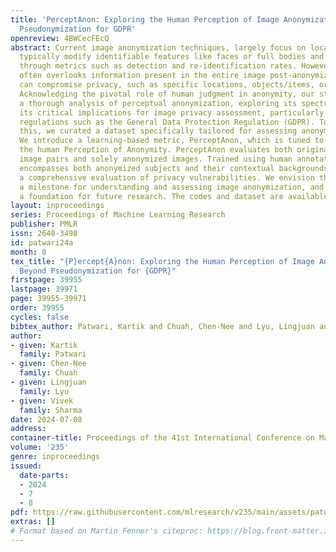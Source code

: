 ```yaml
---
title: 'PerceptAnon: Exploring the Human Perception of Image Anonymization Beyond
  Pseudonymization for GDPR'
openreview: 4BWCecFEcQ
abstract: Current image anonymization techniques, largely focus on localized pseudonymization,
  typically modify identifiable features like faces or full bodies and evaluate anonymity
  through metrics such as detection and re-identification rates. However, this approach
  often overlooks information present in the entire image post-anonymization that
  can compromise privacy, such as specific locations, objects/items, or unique attributes.
  Acknowledging the pivotal role of human judgment in anonymity, our study conducts
  a thorough analysis of perceptual anonymization, exploring its spectral nature and
  its critical implications for image privacy assessment, particularly in light of
  regulations such as the General Data Protection Regulation (GDPR). To facilitate
  this, we curated a dataset specifically tailored for assessing anonymized images.
  We introduce a learning-based metric, PerceptAnon, which is tuned to align with
  the human Perception of Anonymity. PerceptAnon evaluates both original-anonymized
  image pairs and solely anonymized images. Trained using human annotations, our metric
  encompasses both anonymized subjects and their contextual backgrounds, thus providing
  a comprehensive evaluation of privacy vulnerabilities. We envision this work as
  a milestone for understanding and assessing image anonymization, and establishing
  a foundation for future research. The codes and dataset are available in https://github.com/SonyResearch/gdpr_perceptanon.
layout: inproceedings
series: Proceedings of Machine Learning Research
publisher: PMLR
issn: 2640-3498
id: patwari24a
month: 0
tex_title: "{P}ercept{A}non: Exploring the Human Perception of Image Anonymization
  Beyond Pseudonymization for {GDPR}"
firstpage: 39955
lastpage: 39971
page: 39955-39971
order: 39955
cycles: false
bibtex_author: Patwari, Kartik and Chuah, Chen-Nee and Lyu, Lingjuan and Sharma, Vivek
author:
- given: Kartik
  family: Patwari
- given: Chen-Nee
  family: Chuah
- given: Lingjuan
  family: Lyu
- given: Vivek
  family: Sharma
date: 2024-07-08
address:
container-title: Proceedings of the 41st International Conference on Machine Learning
volume: '235'
genre: inproceedings
issued:
  date-parts:
  - 2024
  - 7
  - 8
pdf: https://raw.githubusercontent.com/mlresearch/v235/main/assets/patwari24a/patwari24a.pdf
extras: []
# Format based on Martin Fenner's citeproc: https://blog.front-matter.io/posts/citeproc-yaml-for-bibliographies/
---
```

